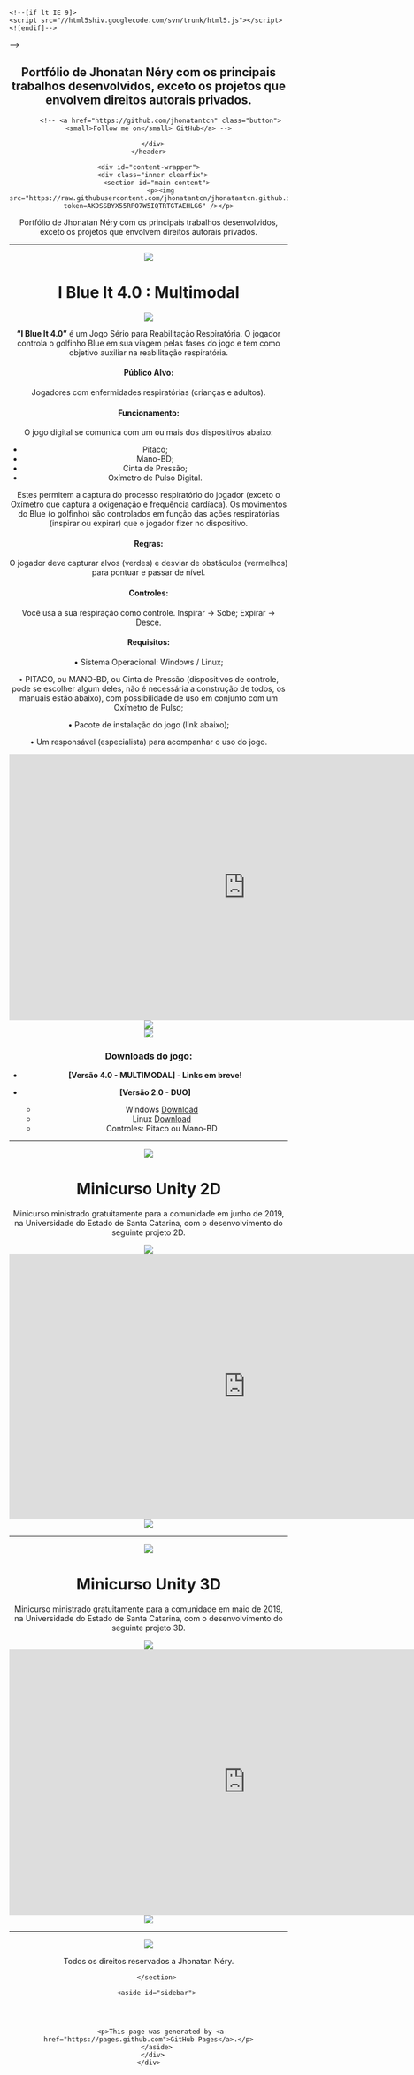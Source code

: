 <!DOCTYPE html>
<html lang="en-US">
  <head>
    <meta charset='utf-8'>
    <meta http-equiv="X-UA-Compatible" content="IE=edge">
    <meta name="viewport" content="width=device-width, initial-scale=1, maximum-scale=1">
    <link rel="stylesheet" href="/assets/css/style.css?v=55cf5355249a12700eb687c0ab67631a4221515a" media="screen" type="text/css">
    <link rel="stylesheet" href="/assets/css/print.css" media="print" type="text/css">

    <!--[if lt IE 9]>
    <script src="//html5shiv.googlecode.com/svn/trunk/html5.js"></script>
    <![endif]-->

<!-- Begin Jekyll SEO tag v2.7.1 -->
<title>Jhonatan Néry | Portfólio de Jhonatan Néry com os principais trabalhos desenvolvidos, exceto os projetos que envolvem direitos autorais privados.</title>
<meta name="generator" content="Jekyll v3.9.0" />
<!-- <meta property="og:title" content="jhonatantcn.github.io" /> -->
<meta property="og:locale" content="en_US" />
<meta name="description" content="Portfólio de Jhonatan Néry com os principais trabalhos desenvolvidos, exceto os projetos que envolvem direitos autorais privados." />
<meta property="og:description" content="Portfólio de Jhonatan Néry com os principais trabalhos desenvolvidos, exceto os projetos que envolvem direitos autorais privados." />
<link rel="canonical" href="https://jhonatantcn.github.io/" />
<meta property="og:url" content="https://jhonatantcn.github.io/" />
<!-- <meta property="og:site_name" content="jhonatantcn.github.io" /> -->
<meta name="twitter:card" content="summary" />
<!-- <meta property="twitter:title" content="jhonatantcn.github.io" /> -->
<script type="application/ld+json">
<!-- {"url":"https://jhonatantcn.github.io/","@type":"WebSite","headline":"Jhonatan Néry","description":"Portfólio de Jhonatan Néry com os principais trabalhos desenvolvidos, exceto os projetos que envolvem direitos autorais privados.","name":"jhonatantcn.github.io","@context":"https://schema.org"}</script> -->
<!-- End Jekyll SEO tag -->

  </head>

  <body>
    <header>
      <div class="inner">
        <!-- <a href="https://jhonatantcn.github.io/">
          <h1>jhonatantcn.github.io</h1>
        </a> -->
        <h2>Portfólio de Jhonatan Néry com os principais trabalhos desenvolvidos, exceto os projetos que envolvem direitos autorais privados.</h2>
        
        
          <!-- <a href="https://github.com/jhonatantcn" class="button"><small>Follow me on</small> GitHub</a> -->
        
      </div>
    </header>

    <div id="content-wrapper">
      <div class="inner clearfix">
        <section id="main-content">
          <p><img src="https://raw.githubusercontent.com/jhonatantcn/jhonatantcn.github.io/main/Design/Logo.jpg?token=AKDSSBYX55RPO7W5IQTRTGTAEHLG6" /></p>

<p>Portfólio de Jhonatan Néry com os principais trabalhos desenvolvidos, exceto os projetos que envolvem direitos autorais privados.</p>

<hr />
<p><img src="https://raw.githubusercontent.com/jhonatantcn/jhonatantcn.github.io/main/Design/Separador.jpg?token=AKDSSB552FXVULTHEYU43MLAEHOUI" /></p>
<h1 id="i-blue-it-40--multimodal">I Blue It 4.0 : Multimodal</h1>

<center>
<img src="https://raw.githubusercontent.com/jhonatantcn/jhonatantcn.github.io/main/I%20Blue%20It%204.0/1.PNG?token=AKDSSB2ZS5YHC65OG3B74XLAEHO6S" />
</center>

<p><b>“I Blue It 4.0”</b> é um Jogo Sério para Reabilitação Respiratória. O jogador controla o golfinho Blue em sua viagem pelas fases do jogo e tem como objetivo auxiliar na reabilitação respiratória.</p>

<h4 id="público-alvo">Público Alvo:</h4>

<p>Jogadores com enfermidades respiratórias (crianças e adultos).</p>

<h4 id="funcionamento">Funcionamento:</h4>

<p>O jogo digital se comunica com um ou mais dos dispositivos abaixo:</p>

<ul>
  <li>Pitaco;</li>
  <li>Mano-BD;</li>
  <li>Cinta de Pressão;</li>
  <li>Oxímetro de Pulso Digital.</li>
</ul>

<p>Estes permitem a captura do processo respiratório do jogador (exceto o Oxímetro que captura a oxigenação e frequência cardíaca). Os movimentos do Blue (o golfinho) são controlados em função das ações respiratórias (inspirar ou expirar) que o jogador fizer no dispositivo.</p>

<h4 id="regras">Regras:</h4>

<p>O jogador deve capturar alvos (verdes) e desviar de obstáculos (vermelhos) para pontuar e passar de nível.</p>

<h4 id="controles">Controles:</h4>

<p>Você usa a sua respiração como controle. 
Inspirar -&gt; Sobe; 
Expirar -&gt; Desce.</p>

<h4 id="requisitos">Requisitos:</h4>

<p>• Sistema Operacional: Windows / Linux;</p>

<p>• PITACO, ou MANO-BD, ou Cinta de Pressão (dispositivos de controle, pode se escolher algum deles, não é necessária a construção de todos, os manuais estão abaixo), com possibilidade de uso em conjunto com um Oxímetro de Pulso;</p>

<p>• Pacote de instalação do jogo (link abaixo);</p>

<p>• Um responsável (especialista) para acompanhar o uso do jogo.</p>
<center>
<section id="video" class="video">
  <iframe width="853" height="480" src="https://www.youtube.com/embed/ywdSCqlUPME?showinfo=0" frameborder="0" allowfullscreen=""></iframe>
</section>
</center>

<center>
<img src="https://raw.githubusercontent.com/jhonatantcn/jhonatantcn.github.io/main/I%20Blue%20It%204.0/2.PNG?token=AKDSSB7N4TENFEVDVAH3APDAEHPBG" />
</center>

<center>
<img src="https://raw.githubusercontent.com/jhonatantcn/jhonatantcn.github.io/main/I%20Blue%20It%204.0/Pitaco_Mano.jpg?token=AKDSSB4FD3RSSBHLYG7RYBTAEHPEO" />
</center>

<h3 id="downloads-do-jogo">Downloads do jogo:</h3>

<ul>
  <li>
    <p><b>[Versão 4.0 - MULTIMODAL]  - Links em breve!</b></p>
  </li>
  <li>
    <p><b>[Versão 2.0 - DUO] </b></p>
    <ul>
      <li>Windows <a href="https://drive.google.com/uc?export=download&amp;id=1MAhLxF3t0rSUKxcubV1fMw9zinzY-z2Q">Download</a></li>
      <li>Linux <a href="https://drive.google.com/uc?export=download&amp;id=1nJZvCeM6dzT80JGBltkeQ2m-PVZk1fK7">Download</a></li>
      <li>Controles: Pitaco ou Mano-BD</li>
    </ul>
  </li>
</ul>

<hr />
<p><img src="https://raw.githubusercontent.com/jhonatantcn/jhonatantcn.github.io/main/Design/Separador.jpg?token=AKDSSB552FXVULTHEYU43MLAEHOUI" /></p>

<h1 id="minicurso-unity-2d">Minicurso Unity 2D</h1>
<p>Minicurso ministrado gratuitamente para a comunidade em junho de 2019, na Universidade do Estado de Santa Catarina, com o desenvolvimento do seguinte projeto 2D.</p>

<center>
<img src="https://raw.githubusercontent.com/jhonatantcn/jhonatantcn.github.io/main/Projeto%202D%20Minicurso/2DCapa.JPG?token=AKDSSB2XL3GPZITUPTJ7XVLAEHQCW" />
</center>

<center>
<section id="video" class="video">
  <iframe width="853" height="480" src="https://www.youtube.com/embed/INe25IKo6bc?showinfo=0" frameborder="0" allowfullscreen=""></iframe>
</section>
</center>

<center>
<img src="https://raw.githubusercontent.com/jhonatantcn/jhonatantcn.github.io/main/Projeto%202D%20Minicurso/2D.png?token=AKDSSBYQMOUK2ZK66GDBEZDAEHP6I" />
</center>

<hr />
<p><img src="https://raw.githubusercontent.com/jhonatantcn/jhonatantcn.github.io/main/Design/Separador.jpg?token=AKDSSB552FXVULTHEYU43MLAEHOUI" /></p>

<h1 id="minicurso-unity-3d">Minicurso Unity 3D</h1>
<p>Minicurso ministrado gratuitamente para a comunidade em maio de 2019, na Universidade do Estado de Santa Catarina, com o desenvolvimento do seguinte projeto 3D.</p>

<center>
<img src="https://raw.githubusercontent.com/jhonatantcn/jhonatantcn.github.io/main/Projeto%203D%20Minicurso/3DCapa.png?token=AKDSSB3X7WNDRSBXYZ3ZCW3AEHQFQ" />
</center>

<center>
<section id="video" class="video">
  <iframe width="853" height="480" src="https://www.youtube.com/embed/0Io-3Kh73TI?showinfo=0" frameborder="0" allowfullscreen=""></iframe>
</section>
</center>

<center>
<img src="https://raw.githubusercontent.com/jhonatantcn/jhonatantcn.github.io/main/Projeto%203D%20Minicurso/3D.png?token=AKDSSB6CCJNZZOTLCBUS5RLAEHQHC" />
</center>
<hr />

<p><img src="https://raw.githubusercontent.com/jhonatantcn/jhonatantcn.github.io/main/Design/Separador.jpg?token=AKDSSB552FXVULTHEYU43MLAEHOUI" /></p>

<center>Todos os direitos reservados a Jhonatan Néry.</center>

<!-- <link rel="stylesheet" id="jhonatan-css" href="adic/css/jhonatan.css" type="text/css" media="all" /> -->


        </section>

        <aside id="sidebar">
          

          

          <p>This page was generated by <a href="https://pages.github.com">GitHub Pages</a>.</p>
        </aside>
      </div>
    </div>

    
  </body>
</html>

